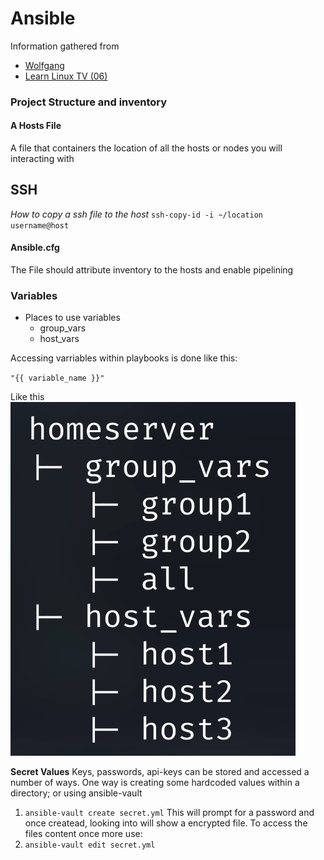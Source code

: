 # Ansible

Information gathered from
- [Wolfgang](https://www.youtube.com/watch?v=Z7p9-m4cimg&list=PLkxWXio1KmRoZd88WbrnSnQM5MJY5PjH2)
- [Learn Linux TV (06)](https://youtu.be/VANub3AhZpI)


### Project Structure and inventory

#### A Hosts File
A file that containers the location of all the hosts or nodes you will interacting with

## SSH
*How to copy a ssh file to the host*
`ssh-copy-id -i ~/location username@host`

#### Ansible.cfg

The File should attribute inventory to the hosts and enable pipelining
### Variables
- Places to use variables
    - group_vars
    - host_vars

Accessing varriables within playbooks is done like this:

`"{{ variable_name }}"`

Like this ![Image](vars.png "Vars")

**Secret Values**
Keys, passwords, api-keys can be stored and accessed a number of ways.
One way is creating some hardcoded values within a directory; or using ansible-vault

1.  `ansible-vault create secret.yml` 
This will prompt for a password and once createad, looking into will show a encrypted file.
To access the files content once more use:
2. `ansible-vault edit secret.yml`
